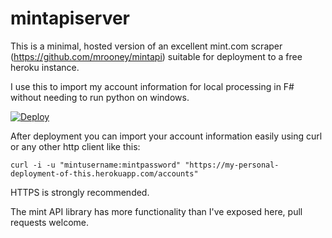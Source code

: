 mintapiserver
=============

This is a minimal, hosted version of an excellent mint.com scraper (https://github.com/mrooney/mintapi) suitable for deployment to a free heroku instance.

I use this to import my account information for local processing in F# without needing to run python on windows.

[![Deploy](https://www.herokucdn.com/deploy/button.png)](https://heroku.com/deploy)

After deployment you can import your account information easily using curl or any other http client like this:

    curl -i -u "mintusername:mintpassword" "https://my-personal-deployment-of-this.herokuapp.com/accounts"

HTTPS is strongly recommended.

The mint API library has more functionality than I've exposed here, pull requests welcome.

